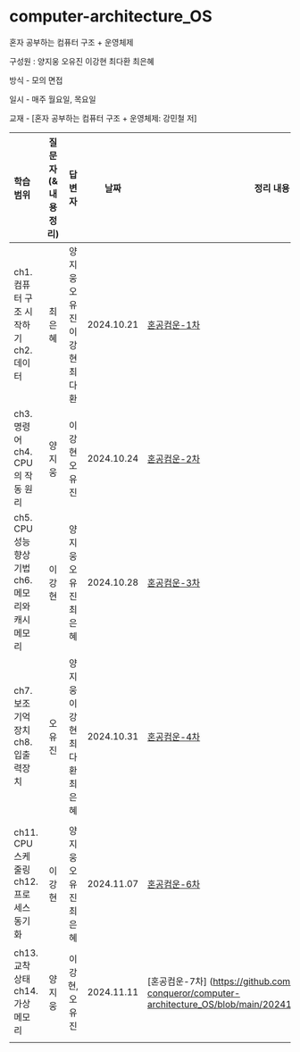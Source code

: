 # computer-architecture_OS
혼자 공부하는 컴퓨터 구조 + 운영체제

구성원 : 양지웅 오유진 이강현 최다환 최은혜

방식 - 모의 면접

일시 - 매주 월요일, 목요일

교재 - [혼자 공부하는 컴퓨터 구조 + 운영체제: 강민철 저]

| 학습 범위 | 질문자(& 내용 정리) |      답변자      |    날짜    | 정리 내용 |
| :-------- | :-----------------: | :--------------: | :--------: | --------- |
| ch1. 컴퓨터 구조 시작하기 </br> ch2. 데이터   | 최은혜 | 양지웅 오유진 이강현 최다환 | 2024.10.21 | [혼공컴운-1차]() |
| ch3. 명령어 </br> ch4. CPU의 작동 원리   | 양지웅 | 이강현 오유진 | 2024.10.24 | [혼공컴운-2차](https://github.com/CS-conqueror/computer-architecture_OS/blob/main/20241024_Chapter_03_04.md)|
| ch5. CPU 성능 향상 기법 </br> ch6. 메모리와 캐시 메모리   | 이강현 | 양지웅 오유진 최은혜 | 2024.10.28 | [혼공컴운-3차](https://github.com/CS-conqueror/computer-architecture_OS/blob/main/20241028_Chapter_05_06.md)|
| ch7. 보조기억장치 </br> ch8. 입출력장치   | 오유진 | 양지웅 이강현 최다환 최은혜 | 2024.10.31 | [혼공컴운-4차](https://github.com/CS-conqueror/computer-architecture_OS/blob/main/20241031_Chapter_07_08.md)|
| | | | | |
| ch11. CPU 스케줄링 </br> ch12. 프로세스 동기화 | 이강현 | 양지웅 오유진 최은혜 | 2024.11.07 | [혼공컴운-6차](https://github.com/CS-conqueror/computer-architecture_OS/blob/main/20241107_Chapter_11_12.md) |
| ch13. 교착 상태 </br> ch14. 가상 메모리 | 양지웅 | 이강현, 오유진 | 2024.11.11 | [혼공컴운-7차] (https://github.com/CS-conqueror/computer-architecture_OS/blob/main/20241111_Chapter_13_14.md) |
| | | | | |
